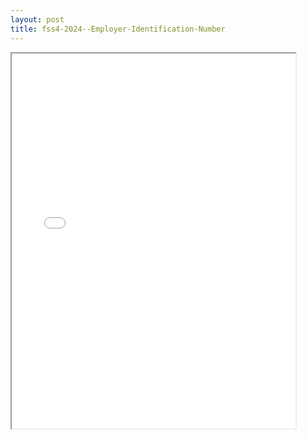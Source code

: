 ```yaml
---
layout: post
title: fss4-2024--Employer-Identification-Number
---
```


<div class="pdf-container">
<iframe src="/ea//_pdf-2-md/fss4-2024--Employer-Identification-Number.pdf" height="600" width="90%" allowFullScreen="true"></iframe>
</div>

